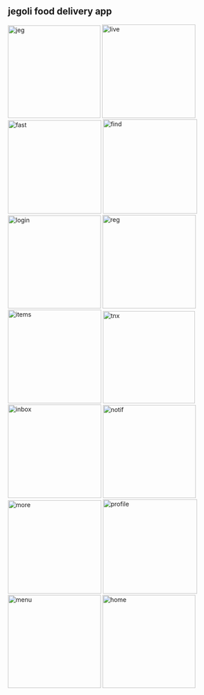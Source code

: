 ## jegoli food delivery app
<img width="213" alt="jeg" src="https://github.com/user-attachments/assets/9e0cd69e-70f1-4108-b796-b2bd45bbf1dc">
<img width="215" alt="live" src="https://github.com/user-attachments/assets/1f918a95-cbcb-4fb9-adec-76d71a7834c8">
<img width="215" alt="fast" src="https://github.com/user-attachments/assets/cedd9fc9-106f-476f-a221-0db5d2bf9739">
<img width="217" alt="find" src="https://github.com/user-attachments/assets/5e49f271-7483-46e5-a945-e954a43f153e">
<img width="214" alt="login" src="https://github.com/user-attachments/assets/3476f2c3-8210-4331-80fc-1dc3f7d2c828">
<img width="215" alt="reg" src="https://github.com/user-attachments/assets/107ae813-d26e-4a16-90a7-7c1589e40e34">
<img width="215" alt="items" src="https://github.com/user-attachments/assets/a765b2a9-117b-499b-9462-0383c0720908">
<img width="212" alt="tnx" src="https://github.com/user-attachments/assets/d8d787fd-0784-4b39-a73d-ea080f11ab90">
<img width="215" alt="inbox" src="https://github.com/user-attachments/assets/7a1e34ad-5c44-43b5-858e-5c93852023bf">
<img width="214" alt="notif" src="https://github.com/user-attachments/assets/4ddd060f-f093-49aa-9319-9a22bdf98b5e">
<img width="215" alt="more" src="https://github.com/user-attachments/assets/e48dc8d8-6d93-469a-9474-427f05006748">
<img width="217" alt="profile" src="https://github.com/user-attachments/assets/60d1b7ee-41ea-43fd-becc-30fa17ef42c8">
<img width="214" alt="menu" src="https://github.com/user-attachments/assets/a0863963-8e84-40c0-8a91-e69e7be35163">
<img width="214" alt="home" src="https://github.com/user-attachments/assets/2f0b0d0f-adb1-41fa-afd4-1dbe3355bd8a">
